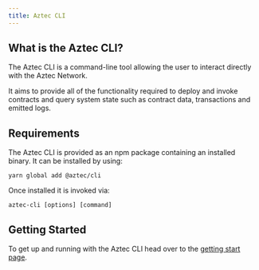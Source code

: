 ```yaml
---
title: Aztec CLI
---
```


## What is the Aztec CLI?

The Aztec CLI is a command-line tool allowing the user to interact directly with the Aztec Network.

It aims to provide all of the functionality required to deploy and invoke contracts and query system state such as contract data, transactions and emitted logs.

## Requirements

The Aztec CLI is provided as an npm package containing an installed binary. It can be installed by using:

`yarn global add @aztec/cli`

Once installed it is invoked via:

`aztec-cli [options] [command]`

## Getting Started

To get up and running with the Aztec CLI head over to the [getting start page](./cli.md).
